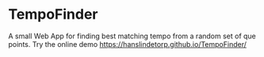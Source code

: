 # TempoFinder
A small Web App for finding best matching tempo from a random set of que points. Try the online demo https://hanslindetorp.github.io/TempoFinder/
